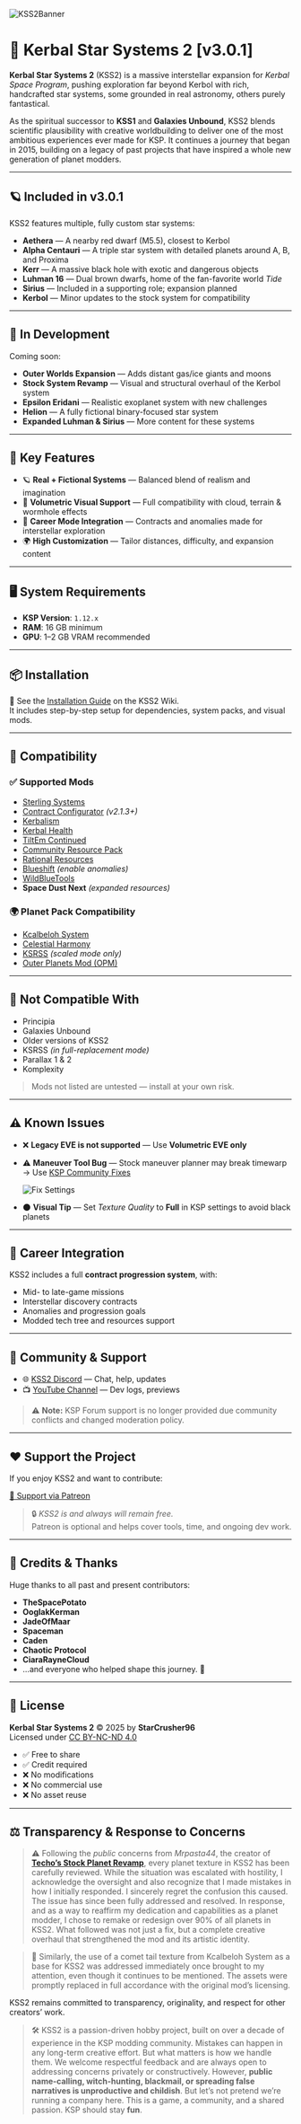 ![KSS2Banner](https://github.com/user-attachments/assets/b3b2adaf-f4bc-4d4f-abfc-13baac337d79)
# 🌌 Kerbal Star Systems 2 \[v3.0.1]

**Kerbal Star Systems 2** (KSS2) is a massive interstellar expansion for *Kerbal Space Program*, pushing exploration far beyond Kerbol with rich, handcrafted star systems, some grounded in real astronomy, others purely fantastical.

As the spiritual successor to **KSS1** and **Galaxies Unbound**, KSS2 blends scientific plausibility with creative worldbuilding to deliver one of the most ambitious experiences ever made for KSP. It continues a journey that began in 2015, building on a legacy of past projects that have inspired a whole new generation of planet modders.

---

## 🪐 Included in v3.0.1

KSS2 features multiple, fully custom star systems:

- **Aethera** — A nearby red dwarf (M5.5), closest to Kerbol  
- **Alpha Centauri** — A triple star system with detailed planets around A, B, and Proxima  
- **Kerr** — A massive black hole with exotic and dangerous objects  
- **Luhman 16** — Dual brown dwarfs, home of the fan-favorite world *Tide*  
- **Sirius** — Included in a supporting role; expansion planned  
- **Kerbol** — Minor updates to the stock system for compatibility

---

## 🔭 In Development

Coming soon:

- **Outer Worlds Expansion** — Adds distant gas/ice giants and moons  
- **Stock System Revamp** — Visual and structural overhaul of the Kerbol system  
- **Epsilon Eridani** — Realistic exoplanet system with new challenges  
- **Helion** — A fully fictional binary-focused star system  
- **Expanded Luhman & Sirius** — More content for these systems

---

## 🚀 Key Features

- 🪐 **Real + Fictional Systems** — Balanced blend of realism and imagination  
- 🌌 **Volumetric Visual Support** — Full compatibility with cloud, terrain & wormhole effects  
- 🔁 **Career Mode Integration** — Contracts and anomalies made for interstellar exploration  
- 🌍 **High Customization** — Tailor distances, difficulty, and expansion content

---

## 🖥️ System Requirements

- **KSP Version**: `1.12.x`  
- **RAM**: 16 GB minimum  
- **GPU**: 1–2 GB VRAM recommended

---

## 📦 Installation

📖 See the [Installation Guide](https://github.com/StarCrusher96/Kerbal-Star-Systems-2/wiki/How-to-install-KSS2) on the KSS2 Wiki.  
It includes step-by-step setup for dependencies, system packs, and visual mods.

---

## 🔌 Compatibility

### ✅ Supported Mods

- [Sterling Systems](https://forum.kerbalspaceprogram.com/topic/219609)  
- [Contract Configurator](https://github.com/KSP-RO/ContractConfigurator) *(v2.1.3+)*  
- [Kerbalism](https://forum.kerbalspaceprogram.com/topic/190382)  
- [Kerbal Health](https://forum.kerbalspaceprogram.com/topic/155313)  
- [TiltEm Continued](https://spacedock.info/mod/3909/TiltEm%20Continued)  
- [Community Resource Pack](https://github.com/UmbraSpaceIndustries/CommunityResourcePack)  
- [Rational Resources](https://forum.kerbalspaceprogram.com/topic/184875)  
- [Blueshift](https://github.com/Angel-125/Blueshift) *(enable anomalies)*  
- [WildBlueTools](https://github.com/Angel-125/WildBlueTools)  
- **Space Dust Next** *(expanded resources)*

### 🌍 Planet Pack Compatibility

- [Kcalbeloh System](https://github.com/jcyuan06/Kcalbeloh-System/releases/tag/v1.1.8)  
- [Celestial Harmony](https://github.com/ProximaCentauri-star/Celestial-Harmony)  
- [KSRSS](https://github.com/KSP-RO/KSRSS) *(scaled mode only)*  
- [Outer Planets Mod (OPM)](https://github.com/Poodmund/Outer-Planets-Mod)

---

## 🚫 Not Compatible With

- Principia  
- Galaxies Unbound  
- Older versions of KSS2  
- KSRSS *(in full-replacement mode)*  
- Parallax 1 & 2  
- Komplexity

> Mods not listed are untested — install at your own risk.

---

## ⚠️ Known Issues

- ❌ **Legacy EVE is not supported** — Use **Volumetric EVE only**  
- ⚠️ **Maneuver Tool Bug** — Stock maneuver planner may break timewarp  
  → Use [KSP Community Fixes](https://github.com/KSPModdingLibs/KSPCommunityFixes)

  ![Fix Settings](https://raw.githubusercontent.com/KSPModdingLibs/KSPCommunityFixes/master/Screenshots/settings.gif)

- 🌑 **Visual Tip** — Set *Texture Quality* to **Full** in KSP settings to avoid black planets

---

## 🎯 Career Integration

KSS2 includes a full **contract progression system**, with:

- Mid- to late-game missions  
- Interstellar discovery contracts  
- Anomalies and progression goals  
- Modded tech tree and resources support

---

## 💬 Community & Support

- 🌐 [KSS2 Discord](https://discord.com/invite/8mKywDaujE) — Chat, help, updates  
- 📺 [YouTube Channel](https://www.youtube.com/channel/UCrEUo4-6hNuVxUPEKNv8EcA) — Dev logs, previews

> ⚠️ **Note:** KSP Forum support is no longer provided due community conflicts and changed moderation policy.

---

## ❤️ Support the Project

If you enjoy KSS2 and want to contribute:

[🎁 Support via Patreon](https://www.patreon.com/c/StarCrusher96)

> 🔒 *KSS2 is and always will remain free.*  
> Patreon is optional and helps cover tools, time, and ongoing dev work.

---

## 🙏 Credits & Thanks

Huge thanks to all past and present contributors:

- **TheSpacePotato**  
- **OoglakKerman**  
- **JadeOfMaar**  
- **Spaceman**  
- **Caden**  
- **Chaotic Protocol**  
- **CiaraRayneCloud**  
- ...and everyone who helped shape this journey. 🖤

---

## 📜 License

**Kerbal Star Systems 2** © 2025 by **StarCrusher96**  
Licensed under [CC BY-NC-ND 4.0](https://creativecommons.org/licenses/by-nc-nd/4.0/)

- ✅ Free to share  
- ✅ Credit required  
- ❌ No modifications  
- ❌ No commercial use  
- ❌ No asset reuse

---

## ⚖️ Transparency & Response to Concerns

> ⚠️ Following the *public* concerns from *Mrpasta44*, the creator of [**Techo’s Stock Planet Revamp**](https://forum.kerbalspaceprogram.com/topic/219196-techos-stock-planet-revamp-v010/), every planet texture in KSS2 has been carefully reviewed.
> While the situation was escalated with hostility, I acknowledge the oversight and also recognize that I made mistakes in how I initially responded. I sincerely regret the confusion this caused. The issue has since been fully addressed and resolved.
> In response, and as a way to reaffirm my dedication and capabilities as a planet modder, I chose to remake or redesign over 90% of all planets in KSS2. What followed was not just a fix, but a complete creative overhaul that strengthened the mod and its artistic identity.

> 🔹 Similarly, the use of a comet tail texture from Kcalbeloh System as a base for KSS2 was addressed immediately once brought to my attention, even though it continues to be mentioned. The assets were promptly replaced in full accordance with the original mod’s licensing.

KSS2 remains committed to transparency, originality, and respect for other creators’ work.

> 🛠️ KSS2 is a passion-driven hobby project, built on over a decade of experience in the KSP modding community. Mistakes can happen in any long-term creative effort. But what matters is how we handle them.
> We welcome respectful feedback and are always open to addressing concerns privately or constructively. However, **public name-calling, witch-hunting, blackmail, or spreading false narratives is unproductive and childish**. But let’s not pretend we’re running a company here. This is a game, a community, and a shared passion. KSP should stay **fun**.
